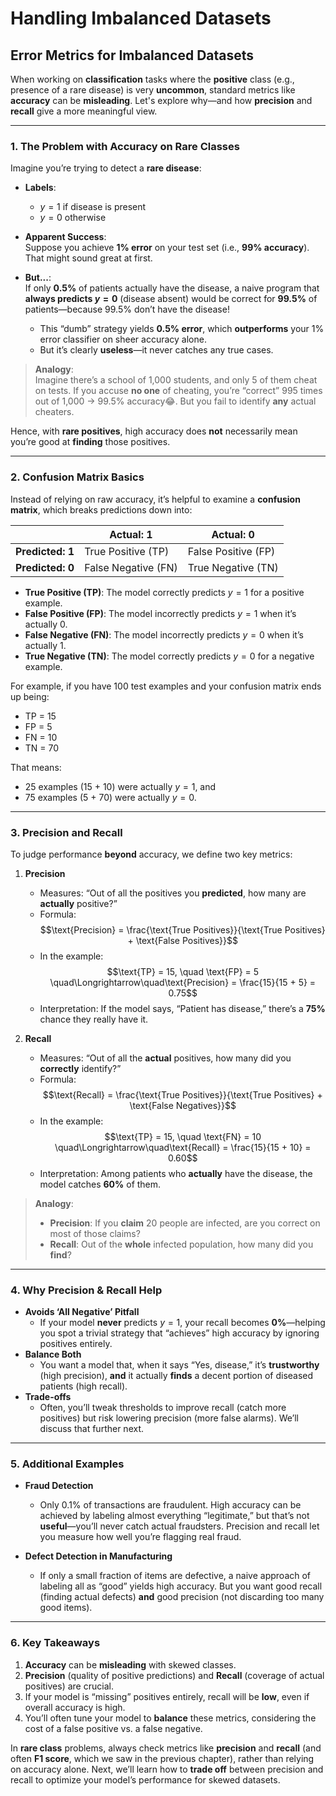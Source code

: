 # Handling Imbalanced Datasets

## Error Metrics for Imbalanced Datasets

When working on **classification** tasks where the **positive** class (e.g., presence of a rare disease) is very **uncommon**, standard metrics like **accuracy** can be **misleading**. Let's explore why—and how **precision** and **recall** give a more meaningful view.

---

### 1. The Problem with Accuracy on Rare Classes

Imagine you’re trying to detect a **rare disease**:

- **Labels**:  
  - $y = 1$ if disease is present  
  - $y = 0$ otherwise

- **Apparent Success**:  
  Suppose you achieve **1% error** on your test set (i.e., **99% accuracy**). That might sound great at first.

- **But...**:  
  If only **0.5%** of patients actually have the disease, a naive program that **always predicts $y=0$** (disease absent) would be correct for **99.5%** of patients—because 99.5% don’t have the disease!  
  - This “dumb” strategy yields **0.5% error**, which **outperforms** your 1% error classifier on sheer accuracy alone.  
  - But it’s clearly **useless**—it never catches any true cases.

> **Analogy**:  
> Imagine there’s a school of 1,000 students, and only 5 of them cheat on tests. If you accuse **no one** of cheating, you’re “correct” 995 times out of 1,000 → 99.5% accuracy😂. But you fail to identify **any** actual cheaters.

Hence, with **rare positives**, high accuracy does **not** necessarily mean you’re good at **finding** those positives.

---

### 2. Confusion Matrix Basics

Instead of relying on raw accuracy, it’s helpful to examine a **confusion matrix**, which breaks predictions down into:

|               | **Actual: 1** | **Actual: 0** |
|---------------|---------------|---------------|
| **Predicted: 1** | True Positive (TP) | False Positive (FP) |
| **Predicted: 0** | False Negative (FN)| True Negative (TN)  |

- **True Positive (TP)**: The model correctly predicts $y=1$ for a positive example.  
- **False Positive (FP)**: The model incorrectly predicts $y=1$ when it’s actually 0.  
- **False Negative (FN)**: The model incorrectly predicts $y=0$ when it’s actually 1.  
- **True Negative (TN)**: The model correctly predicts $y=0$ for a negative example.

For example, if you have 100 test examples and your confusion matrix ends up being:

- TP = 15  
- FP = 5  
- FN = 10  
- TN = 70  

That means:
- 25 examples (15 + 10) were actually $y=1$, and
- 75 examples (5 + 70) were actually $y=0$.

---

### 3. Precision and Recall

To judge performance **beyond** accuracy, we define two key metrics:

1. **Precision**  
   - Measures: “Out of all the positives you **predicted**, how many are **actually** positive?”  
   - Formula:  
     $$\text{Precision} = \frac{\text{True Positives}}{\text{True Positives} + \text{False Positives}}$$
   - In the example:  
     $$\text{TP} = 15, \quad \text{FP} = 5 \quad\Longrightarrow\quad\text{Precision} = \frac{15}{15 + 5} = 0.75$$
   - Interpretation: If the model says, “Patient has disease,” there’s a **75%** chance they really have it.

2. **Recall**  
   - Measures: “Out of all the **actual** positives, how many did you **correctly** identify?”  
   - Formula:  
     $$\text{Recall} = \frac{\text{True Positives}}{\text{True Positives} + \text{False Negatives}}$$
   - In the example:  
     $$\text{TP} = 15, \quad \text{FN} = 10 \quad\Longrightarrow\quad\text{Recall} = \frac{15}{15 + 10} = 0.60$$
   - Interpretation: Among patients who **actually** have the disease, the model catches **60%** of them.

> **Analogy**:
> - **Precision**: If you **claim** 20 people are infected, are you correct on most of those claims?  
> - **Recall**: Out of the **whole** infected population, how many did you **find**?

---

### 4. Why Precision & Recall Help

- **Avoids ‘All Negative’ Pitfall**  
  - If your model **never** predicts $y=1$, your recall becomes **0%**—helping you spot a trivial strategy that “achieves” high accuracy by ignoring positives entirely.  
- **Balance Both**  
  - You want a model that, when it says “Yes, disease,” it’s **trustworthy** (high precision), **and** it actually **finds** a decent portion of diseased patients (high recall).  
- **Trade-offs**  
  - Often, you’ll tweak thresholds to improve recall (catch more positives) but risk lowering precision (more false alarms). We’ll discuss that further next.

---

### 5. Additional Examples

- **Fraud Detection**  
  - Only 0.1% of transactions are fraudulent. High accuracy can be achieved by labeling almost everything “legitimate,” but that’s not **useful**—you’ll never catch actual fraudsters. Precision and recall let you measure how well you’re flagging real fraud.

- **Defect Detection in Manufacturing**  
  - If only a small fraction of items are defective, a naive approach of labeling all as “good” yields high accuracy. But you want good recall (finding actual defects) **and** good precision (not discarding too many good items).

---

### 6. Key Takeaways

1. **Accuracy** can be **misleading** with skewed classes.  
2. **Precision** (quality of positive predictions) and **Recall** (coverage of actual positives) are crucial.  
3. If your model is “missing” positives entirely, recall will be **low**, even if overall accuracy is high.  
4. You’ll often tune your model to **balance** these metrics, considering the cost of a false positive vs. a false negative.

In **rare class** problems, always check metrics like **precision** and **recall** (and often **F1 score**, which we saw in the previous chapter), rather than relying on accuracy alone. Next, we’ll learn how to **trade off** between precision and recall to optimize your model’s performance for skewed datasets.